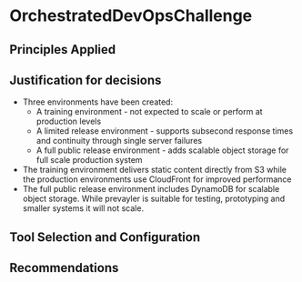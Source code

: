 # OrchestratedDevOpsChallenge

## Principles Applied

## Justification for decisions
* Three environments have been created:
  * A training environment - not expected to scale or perform at production levels
  * A limited release environment - supports subsecond response times and continuity through single server failures
  * A full public release environment - adds scalable object storage for full scale production system
* The training environment delivers static content directly from S3 while the production environments use CloudFront for improved performance
* The full public release environment includes DynamoDB for scalable object storage. While prevayler is suitable for testing, prototyping and smaller systems it will not scale.

## Tool Selection and Configuration

## Recommendations

